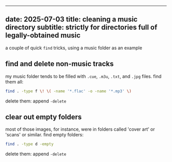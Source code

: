----
date: 2025-07-03
title: cleaning a music directory
subtitle: strictly for directories full of legally-obtained music
----

a couple of quick `find` tricks, using a music folder as an example

## find and delete non-music tracks

my music folder tends to be filled with `.cue`, `.m3u`, `.txt`, and `.jpg` files. find them all:

```sh
find . -type f \! \( -name '*.flac' -o -name '*.mp3' \)
```

delete them: append `-delete`

## clear out empty folders

most of those images, for instance, were in folders called 'cover art' or 'scans' or similar. find empty folders:

```sh
find . -type d -empty
```

delete them: append `-delete`